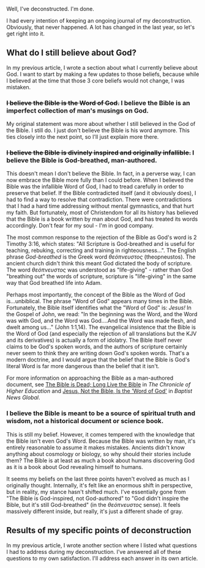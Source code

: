 Well, I've deconstructed. I'm done.

I had every intention of keeping an ongoing journal of my deconstruction. Obviously, that never happened. A lot has changed in the last year, so let's get right into it.

## What do I still believe about God?

In my previous article, I wrote a section about what I currently believe about God. I want to start by making a few updates to those beliefs, because while I believed at the time that those 3 core beliefs would not change, I was mistaken.

### ~~I believe the Bible is the Word of God.~~ I believe the Bible is an imperfect collection of man's musings on God.

My original statement was more about whether I still believed in the God of the Bible. I still do. I just don't believe the Bible is his word anymore. This ties closely into the next point, so I'll just explain more there.

### ~~I believe the Bible is divinely inspired and originally infallible.~~ I believe the Bible is God-breathed, man-authored.

This doesn't mean I don't believe the Bible. In fact, in a perverse way, I can now embrace the Bible more fully than I could before. When I believed the Bible was the infallible Word of God, I had to tread carefully in order to preserve that belief. If the Bible contradicted itself (and it obviously does), I had to find a way to resolve that contradiction. There were contradictions that I had a hard time addressing without mental gymnastics, and that hurt my faith. But fortunately, most of Christendom for all its history has believed that the Bible is a book written by man about God, and has treated its words accordingly. Don't fear for my soul - I'm in good company.

The most common response to the rejection of the Bible as God's word is 2 Timothy 3:16, which states: "All Scripture is God-breathed and is useful for teaching, rebuking, correcting and training in righteousness...". The English phrase *God-breathed* is the Greek word *θεόπνευστος* (theopneustos). The ancient church didn't think this meant God dictated the body of scripture. The word *θεόπνευστος* was understood as "life-giving" - rather than God "breathing out" the words of scripture, scripture is "life-giving" in the same way that God breathed life into Adam.

Perhaps most importantly, the concept of the Bible as the Word of God is...unbiblical. The phrase "Word of God" appears many times in the Bible. Fortunately, the Bible itself identifies what the "Word of God" is: *Jesus!* In the Gospel of John, we read: "In the beginning was the Word, and the Word was with God, and the Word was God....And the Word was made flesh, and dwelt among us..." (John 1:1,14). The evangelical insistence that the Bible is the Word of God (and especially the rejection of all translations but the KJV and its derivatives) is actually a form of idolatry. The Bible itself never claims to be God's spoken words, and the authors of scripture certainly never seem to think they are writing down God's spoken words. That's a modern doctrine, and I would argue that the belief that the Bible is God's literal Word is far more dangerous than the belief that it isn't.

For more information on approaching the Bible as a man-authored document, see [The Bible is Dead; Long Live the Bible](https://www.chronicle.com/article/the-bible-is-dead-long-live-the-bible/) in *The Chronicle of Higher Education* and [Jesus, Not the Bible, Is the 'Word of God'](https://baptistnews.com/article/jesus-not-the-bible-is-the-word-of-god/) in *Baptist News Global*.

### I believe the Bible is meant to be a source of spiritual truth and wisdom, not a historical document or science book.

This is still my belief. However, it comes tempered with the knowledge that the Bible isn't even God's Word. Because the Bible was written by man, it's entirely reasonable to assume it makes mistakes. Ancients didn't know anything about cosmology or biology, so why should their stories include them? The Bible is at least as much a book about humans discovering God as it is a book about God revealing himself to humans.

It seems my beliefs on the last three points haven't evolved as much as I originally thought. Internally, it's felt like an enormous shift in perspective, but in reality, my stance hasn't shifted much. I've essentially gone from "The Bible is God-inspired, not God-authored" to "God didn't inspire the Bible, but it's still God-breathed" (in the *θεόπνευστος* sense). It feels massively different inside, but really, it's just a different shade of gray.

## Results of my specific points of deconstruction

In my previous article, I wrote another section where I listed what questions I had to address during my deconstruction. I've answered all of these questions to my own satisfaction. I'll address each answer in its own article.


